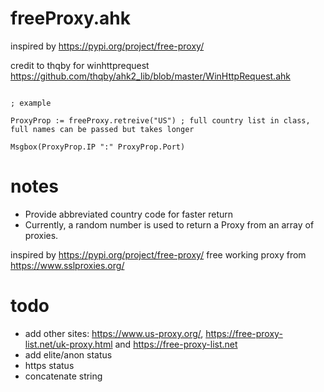 # freeProxy.ahk

inspired by https://pypi.org/project/free-proxy/

credit to thqby for winhttprequest https://github.com/thqby/ahk2_lib/blob/master/WinHttpRequest.ahk

```autohotkey

; example

ProxyProp := freeProxy.retreive("US") ; full country list in class, full names can be passed but takes longer

Msgbox(ProxyProp.IP ":" ProxyProp.Port)

```
# notes

- Provide abbreviated country code for faster return
- Currently, a random number is used to return a Proxy from an array of proxies. 

inspired by https://pypi.org/project/free-proxy/
free working proxy from https://www.sslproxies.org/

# todo 

- add other sites: https://www.us-proxy.org/, https://free-proxy-list.net/uk-proxy.html and https://free-proxy-list.net 
- add elite/anon status
- https status
- concatenate string
